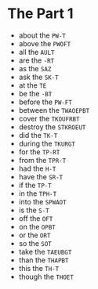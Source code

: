 # The Part 1

* about the `PW-T`
* above the `PWOFT`
* all the `AULT`
* are the `-RT`
* as the `SAZ`
* ask the `SK-T`
* at the `TE`
* be the `-BT`
* before the `PW-FT`
* between the `TWAOEPBT`
* cover the `TKOUFRBT`
* destroy the `STKROEUT`
* did the `TK-T`
* during the `TKURGT`
* for the `TP-RT`
* from the `TPR-T`
* had the `H-T`
* have the `SR-T`
* if the `TP-T`
* in the `TPH-T`
* into the `SPWAOT`
* is the `S-T`
* off the `OFT`
* on the `OPBT`
* or the `ORT`
* so the `SOT`
* take the `TAEUBGT`
* than the `THAPBT`
* this the `TH-T`
* though the `THOET`
